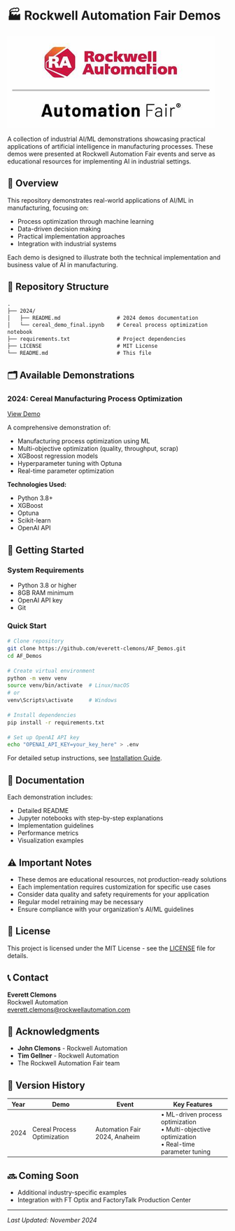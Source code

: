 # 🏭 Rockwell Automation Fair Demos
![Rockwell Automation Logo](image.png)

A collection of industrial AI/ML demonstrations showcasing practical applications of artificial intelligence in manufacturing processes. These demos were presented at Rockwell Automation Fair events and serve as educational resources for implementing AI in industrial settings.

## 🎯 Overview

This repository demonstrates real-world applications of AI/ML in manufacturing, focusing on:
- Process optimization through machine learning
- Data-driven decision making
- Practical implementation approaches
- Integration with industrial systems

Each demo is designed to illustrate both the technical implementation and business value of AI in manufacturing.

## 📂 Repository Structure

```
.
├── 2024/
│   ├── README.md                  # 2024 demos documentation
│   └── cereal_demo_final.ipynb    # Cereal process optimization notebook
├── requirements.txt               # Project dependencies
├── LICENSE                        # MIT License
└── README.md                      # This file
```

## 🗂️ Available Demonstrations

### 2024: Cereal Manufacturing Process Optimization
[View Demo](/2024/README.md)

A comprehensive demonstration of:
- Manufacturing process optimization using ML
- Multi-objective optimization (quality, throughput, scrap)
- XGBoost regression models
- Hyperparameter tuning with Optuna
- Real-time parameter optimization

**Technologies Used:**
- Python 3.8+
- XGBoost
- Optuna
- Scikit-learn
- OpenAI API

## 🚀 Getting Started

### System Requirements
- Python 3.8 or higher
- 8GB RAM minimum
- OpenAI API key
- Git

### Quick Start
```bash
# Clone repository
git clone https://github.com/everett-clemons/AF_Demos.git
cd AF_Demos

# Create virtual environment
python -m venv venv
source venv/bin/activate  # Linux/macOS
# or
venv\Scripts\activate     # Windows

# Install dependencies
pip install -r requirements.txt

# Set up OpenAI API key
echo "OPENAI_API_KEY=your_key_here" > .env
```

For detailed setup instructions, see [Installation Guide](INSTALL.md).

## 📖 Documentation

Each demonstration includes:
- Detailed README
- Jupyter notebooks with step-by-step explanations
- Implementation guidelines
- Performance metrics
- Visualization examples

## ⚠️ Important Notes

- These demos are educational resources, not production-ready solutions
- Each implementation requires customization for specific use cases
- Consider data quality and safety requirements for your application
- Regular model retraining may be necessary
- Ensure compliance with your organization's AI/ML guidelines

## 📝 License

This project is licensed under the MIT License - see the [LICENSE](LICENSE) file for details.

## 📞 Contact

**Everett Clemons**  
Rockwell Automation  
everett.clemons@rockwellautomation.com

## 🙏 Acknowledgments
- **John Clemons** - Rockwell Automation
- **Tim Gellner** - Rockwell Automation
- The Rockwell Automation Fair team

## 📅 Version History

| Year | Demo | Event | Key Features |
|------|------|-------|--------------|
| 2024 | Cereal Process Optimization | Automation Fair 2024, Anaheim | • ML-driven process optimization<br>• Multi-objective optimization<br>• Real-time parameter tuning |

## 🔜 Coming Soon
- Additional industry-specific examples
- Integration with FT Optix and FactoryTalk Production Center

---
*Last Updated: November 2024*